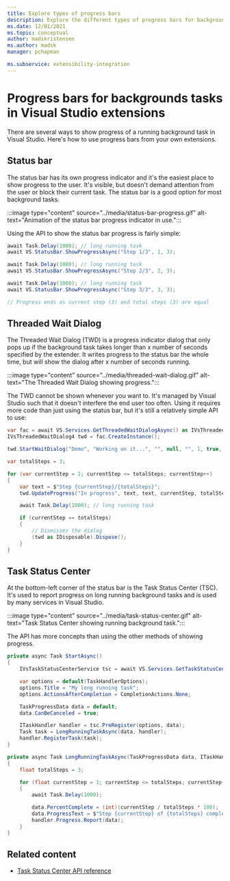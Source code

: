 ```yaml
---
title: Explore types of progress bars
description: Explore the different types of progress bars for backgrounds tasks in Visual Studio extensions and understand when to use each of them.
ms.date: 12/01/2021
ms.topic: conceptual
author: madskristensen
ms.author: madsk
manager: pchapman

ms.subservice: extensibility-integration
---
```

# Progress bars for backgrounds tasks in Visual Studio extensions


There are several ways to show progress of a running background task in Visual Studio. Here's how to use progress bars from your own extensions.

## Status bar
The status bar has its own progress indicator and it's the easiest place to show progress to the user. It's visible, but doesn't demand attention from the user or block their current task. The status bar is a good option for most background tasks.

:::image type="content" source="../media/status-bar-progress.gif" alt-text="Animation of the status bar progress indicator in use.":::

Using the API to show the status bar progress is fairly simple:

```csharp
await Task.Delay(1000); // long running task
await VS.StatusBar.ShowProgressAsync("Step 1/3", 1, 3);

await Task.Delay(1000); // long running task
await VS.StatusBar.ShowProgressAsync("Step 2/3", 2, 3);

await Task.Delay(1000); // long running task
await VS.StatusBar.ShowProgressAsync("Step 3/3", 3, 3);

// Progress ends as current step (3) and total steps (3) are equal
```

## Threaded Wait Dialog
The Threaded Wait Dialog (TWD) is a progress indicator dialog that only pops up if the background task takes longer than x number of seconds specified by the extender. It writes progress to the status bar the whole time, but will show the dialog after x number of seconds running.

:::image type="content" source="../media/threaded-wait-dialog.gif" alt-text="The Threaded Wait Dialog showing progress.":::

The TWD cannot be shown whenever you want to. It's managed by Visual Studio such that it doesn't interfere the end user too often. Using it requires more code than just using the status bar, but it's still a relatively simple API to use:  

```csharp
var fac = await VS.Services.GetThreadedWaitDialogAsync() as IVsThreadedWaitDialogFactory;
IVsThreadedWaitDialog4 twd = fac.CreateInstance();

twd.StartWaitDialog("Demo", "Working on it...", "", null, "", 1, true, true);

var totalSteps = 3;

for (var currentStep = 1; currentStep <= totalSteps; currentStep++)
{
    var text = $"Step {currentStep}/{totalSteps}";
    twd.UpdateProgress("In progress", text, text, currentStep, totalSteps, true, out _);

    await Task.Delay(1000); // long running task

    if (currentStep == totalSteps)
    {
        // Dismisses the dialog
        (twd as IDisposable).Dispose();
    }
}
```

## Task Status Center
At the bottom-left corner of the status bar is the Task Status Center (TSC). It's used to report progress on long running background tasks and is used by many services in Visual Studio.

:::image type="content" source="../media/task-status-center.gif" alt-text="Task Status Center showing running background task.":::

The API has more concepts than using the other methods of showing progress.

```csharp
private async Task StartAsync()
{
    IVsTaskStatusCenterService tsc = await VS.Services.GetTaskStatusCenterAsync();

    var options = default(TaskHandlerOptions);
    options.Title = "My long running task";
    options.ActionsAfterCompletion = CompletionActions.None;

    TaskProgressData data = default;
    data.CanBeCanceled = true;

    ITaskHandler handler = tsc.PreRegister(options, data);
    Task task = LongRunningTaskAsync(data, handler);
    handler.RegisterTask(task);
}

private async Task LongRunningTaskAsync(TaskProgressData data, ITaskHandler handler)
{
    float totalSteps = 3;

    for (float currentStep = 1; currentStep <= totalSteps; currentStep++)
    {
        await Task.Delay(1000);

        data.PercentComplete = (int)(currentStep / totalSteps * 100);
        data.ProgressText = $"Step {currentStep} of {totalSteps} completed";
        handler.Progress.Report(data);
    }
}
```

## Related content

* [Task Status Center API reference](/dotnet/api/microsoft.visualstudio.taskstatuscenter)
